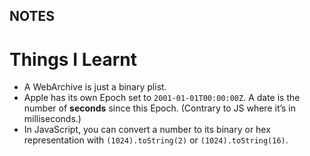 NOTES
---

# Things I Learnt

* A WebArchive is just a binary plist.
* Apple has its own Epoch set to `2001-01-01T00:00:00Z`. A date is the number of **seconds** since this Epoch. (Contrary to JS where it’s in milliseconds.)
* In JavaScript, you can convert a number to its binary or hex representation with `(1024).toString(2)` or `(1024).toString(16)`.
